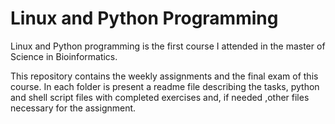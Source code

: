 # Linux and Python Programming

Linux and Python programming is the first course I attended in the master of Science in Bioinformatics.

This repository contains the weekly assignments and the final exam of this course. In each folder is present a readme file describing the tasks, python and shell script files with completed exercises and, if needed ,other files necessary for the assignment.
